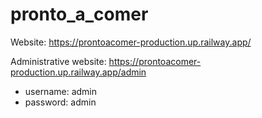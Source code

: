 # pronto_a_comer

Website: https://prontoacomer-production.up.railway.app/

Administrative website: https://prontoacomer-production.up.railway.app/admin
- username: admin
- password: admin


